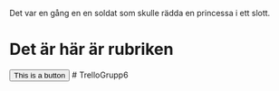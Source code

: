 Det var en gång en en soldat som skulle rädda en princessa i ett slott.
<h1> Det är här är rubriken </h2>
<button> This is a button </button>
# TrelloGrupp6
